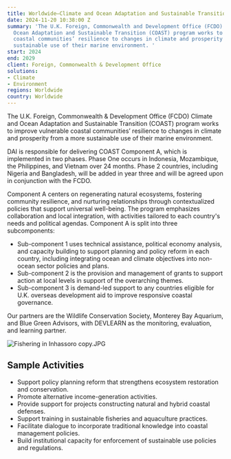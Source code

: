 ```yaml
---
title: Worldwide—Climate and Ocean Adaptation and Sustainable Transition (COAST)
date: 2024-11-20 10:38:00 Z
summary: 'The U.K. Foreign, Commonwealth and Development Office (FCDO) Climate and
  Ocean Adaptation and Sustainable Transition (COAST) program works to improve vulnerable
  coastal communities’ resilience to changes in climate and prosperity from a more
  sustainable use of their marine environment. '
start: 2024
end: 2029
client: Foreign, Commonwealth & Development Office
solutions:
- Climate
- Environment
regions: Worldwide
country: Worldwide
---
```


The U.K. Foreign, Commonwealth & Development Office (FCDO) Climate and Ocean Adaptation and Sustainable Transition (COAST) program works to improve vulnerable coastal communities’ resilience to changes in climate and prosperity from a more sustainable use of their marine environment. 

DAI is responsible for delivering COAST Component A, which is implemented in two phases. Phase One occurs in Indonesia, Mozambique, the Philippines, and Vietnam over 24 months. Phase 2 countries, including Nigeria and Bangladesh, will be added in year three and will be agreed upon in conjunction with the FCDO. 
 
Component A centers on regenerating natural ecosystems, fostering community resilience, and nurturing relationships through contextualized policies that support universal well-being. The program emphasizes collaboration and local integration, with activities tailored to each country's needs and political agendas. Component A is split into three subcomponents: 

* Sub-component 1 uses technical assistance, political economy analysis, and capacity building to support planning and policy reform in each country, including integrating ocean and climate objectives into non-ocean sector policies and plans. 
* Sub-component 2 is the provision and management of grants to support action at local levels in support of the overarching themes. 
* Sub-component 3 is demand-led support to any countries eligible for U.K. overseas development aid to improve responsive coastal governance. 
  
Our partners are the Wildlife Conservation Society, Monterey Bay Aquarium, and Blue Green Advisors, with DEVLEARN as the monitoring, evaluation, and learning partner.

![Fishering in Inhassoro copy.JPG](/uploads/Fishering%20in%20Inhassoro%20copy.JPG)

## Sample Activities

* Support policy planning reform that strengthens ecosystem restoration and conservation.
* Promote alternative income-generation activities.
* Provide support for projects constructing natural and hybrid coastal defenses.
* Support training in sustainable fisheries and aquaculture practices.
* Facilitate dialogue to incorporate traditional knowledge into coastal management policies.
* Build institutional capacity for enforcement of sustainable use policies and regulations.
